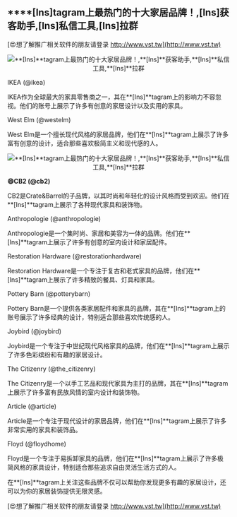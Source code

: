 ## ****[Ins]**tagram上最热门的十大家居品牌！,**[Ins]**获客助手,**[Ins]**私信工具,**[Ins]**拉群**

[😍想了解推广相关软件的朋友请登录 http://www.vst.tw](http://www.vst.tw)

 <center><img src="https://vst.tw/MP4/tuiguang/png/3.png" alt="**[Ins]**tagram上最热门的十大家居品牌！,**[Ins]**获客助手,**[Ins]**私信工具,**[Ins]**拉群"></center>

IKEA (@ikea)

IKEA作为全球最大的家具零售商之一，其在**[Ins]**tagram上的影响力不容忽视。他们的账号上展示了许多有创意的家居设计以及实用的家具。

West Elm (@westelm)

West Elm是一个擅长现代风格的家居品牌，他们在**[Ins]**tagram上展示了许多富有创意的设计，适合那些喜欢极简主义和现代感的人。

 <center><img src="https://vst.tw/MP4/tuiguang/png/0.png" alt="**[Ins]**tagram上最热门的十大家居品牌！,**[Ins]**获客助手,**[Ins]**私信工具,**[Ins]**拉群"></center>

**😄CB2 (@cb2)**

CB2是Crate&Barrel的子品牌，以其时尚和年轻化的设计风格而受到欢迎。他们在**[Ins]**tagram上展示了各种现代家具和装饰物。

Anthropologie (@anthropologie)

Anthropologie是一个集时尚、家居和美容为一体的品牌。他们在**[Ins]**tagram上展示了许多有创意的室内设计和家居配件。

Restoration Hardware (@restorationhardware)

Restoration Hardware是一个专注于复古和老式家具的品牌，他们在**[Ins]**tagram上展示了许多精致的餐具、灯具和家具。

Pottery Barn (@potterybarn)

Pottery Barn是一个提供各类家居配件和家具的品牌，其在**[Ins]**tagram上的账号展示了许多经典的设计，特别适合那些喜欢传统感的人。

Joybird (@joybird)

Joybird是一个专注于中世纪现代风格家具的品牌，他们在**[Ins]**tagram上展示了许多色彩缤纷和有趣的家居设计。

The Citizenry (@the_citizenry)

The Citizenry是一个以手工艺品和现代家具为主打的品牌，其在**[Ins]**tagram上展示了许多富有民族风情的室内设计和装饰物。

Article (@article)

Article是一个专注于现代设计的家居品牌，他们在**[Ins]**tagram上展示了许多非常实用的家具和装饰品。

Floyd (@floydhome)

Floyd是一个专注于易拆卸家具的品牌，他们在**[Ins]**tagram上展示了许多极简风格的家具设计，特别适合那些追求自由灵活生活方式的人。

在**[Ins]**tagram上关注这些品牌不仅可以帮助你发现更多有趣的家居设计，还可以为你的家居装饰提供无限灵感。

[😍想了解推广相关软件的朋友请登录 http://www.vst.tw](http://www.vst.tw)



